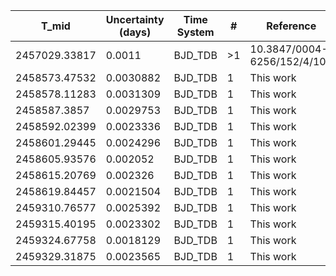 |T_mid        |Uncertainty (days)|Time System|#  |Reference           |
|-------------|------------------|-----------|---|--------------------|
|2457029.33817|0.0011            |BJD_TDB    |>1 |10.3847/0004-6256/152/4/108|
|2458573.47532|0.0030882         |BJD_TDB    |1  |This work           |
|2458578.11283|0.0031309         |BJD_TDB    |1  |This work           |
|2458587.3857 |0.0029753         |BJD_TDB    |1  |This work           |
|2458592.02399|0.0023336         |BJD_TDB    |1  |This work           |
|2458601.29445|0.0024296         |BJD_TDB    |1  |This work           |
|2458605.93576|0.002052          |BJD_TDB    |1  |This work           |
|2458615.20769|0.002326          |BJD_TDB    |1  |This work           |
|2458619.84457|0.0021504         |BJD_TDB    |1  |This work           |
|2459310.76577|0.0025392         |BJD_TDB    |1  |This work           |
|2459315.40195|0.0023302         |BJD_TDB    |1  |This work           |
|2459324.67758|0.0018129         |BJD_TDB    |1  |This work           |
|2459329.31875|0.0023565         |BJD_TDB    |1  |This work           |
